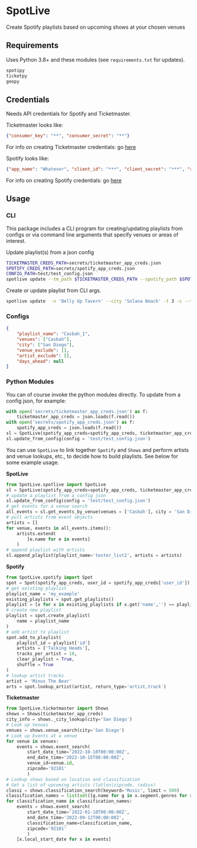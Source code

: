 # SpotLive
Create Spotify playlists based on upcoming shows at your chosen venues

## Requirements
Uses Python 3.8+ and these modules (see `requirements.txt` for updates).
```python
spotipy
ticketpy
geopy
```

## Credentials
Needs API credentials for Spotify and Ticketmaster.

Ticketmaster looks like:
```json
{"consumer_key": "**", "consumer_secret": "**"}
```
For info on creating Ticketmaster credentials: go [here](https://developer.ticketmaster.com/products-and-docs/apis/discovery-api/v2/#search-events-v2)



Spotify looks like:
```json
{"app_name": "Whatever", "client_id": "***", "client_secret": "***", "redirect_uri": "https://localhost", "user_id": "***"}
```
For info on creating Spotify credentials: go [here](https://developer.spotify.com/documentation/general/guides/authorization/code-flow/)


## Usage
### CLI
This package includes a CLI program for creating/updating playlists from configs or via command line arguments that specify venues or areas of interest.

Update playlist(s) from a json config
```bash
TICKETMASTER_CREDS_PATH=secrets/ticketmaster_app_creds.json
SPOTIFY_CREDS_PATH=secrets/spotify_app_creds.json
CONFIG_PATH=test/test_config.json
spotlive update --tm_path $TICKETMASTER_CREDS_PATH --spotify_path $SPOTIFY_CREDS_PATH $CONFIG_PATH
```

Create or update playlist from CLI args.
```bash
spotlive update  -v 'Belly Up Tavern' --city 'Solana Beach' -t 3 -c --tm_path secrets/ticketmaster_app_creds.json --spotify_path secrets/spotify_app_creds.json 'BELLYUP'
```

### Configs

```json
{
    "playlist_name": "Casbah_1",
    "venues": ["Casbah"],
    "city": ["San Diego"],
    "venue_exclude": [],
    "artist_exclude": [],
    "days_ahead": null
}
```
### Python Modules
You can of course invoke the python modules directly. To update from a config json, for example:

```python
with open('secrets/ticketmaster_app_creds.json') as f:
    ticketmaster_app_creds = json.loads(f.read())
with open('secrets/spotify_app_creds.json') as f:
    spotify_app_creds = json.loads(f.read())
sl = SpotLive(spotify_app_creds=spotify_app_creds, ticketmaster_app_creds=ticketmaster_app_creds)
sl.update_from_config(config = 'test/test_config.json')
```

You can use `SpotLive` to link together `Spotify` and `Shows` and perform artists and venue lookups, etc., to decide how to build playlists. See below for some example usage.

**SpotLive**
```python
from SpotLive.spotlive import SpotLive
sl = SpotLive(spotify_app_creds=spotify_app_creds, ticketmaster_app_creds=ticketmaster_app_creds)
# update a playlist from a config json
sl.update_from_config(config = 'test/test_config.json')
# get events for a venue search
all_events = sl.get_events_by_venue(venues = ['Casbah'], city = 'San Diego')
# pull artists from event objects
artists = []
for venue, events in all_events.items():
    artists.extend(
        [e.name for e in events]
    )
# append playlist with artists
sl.append_playlist(playlist_name='tester_list2', artists = artists)
```

**Spotify**
```python
from SpotLive.spotify import Spot
spot = Spot(spotify_app_creds, user_id = spotify_app_creds['user_id'])
# get existing playlist
playlist_name = 'my_example'
existing_playlists = spot.get_playlists()
playlist = [x for x in existing_playlists if x.get('name','') == playlist_name]
# create new playlist
playlist = spot.create_playlist(
    name = playlist_name
)
# add artist to playlist
spot.add_to_playlist(
    playlist_id = playlist['id']
    artists = ['Talking Heads'],
    tracks_per_artist = 10,
    clear_playlist = True,
    shuffle = True
)
# lookup artist tracks
artist = 'Minus The Bear'
arts = spot.lookup_artist(artist, return_type='artist,track')
```

**Ticketmaster**
```python
from SpotLive.ticketmaster import Shows
shows = Shows(ticketmaster_app_creds)
city_info = shows._city_lookup(city='San Diego')
# Look up Venues
venues = shows.venue_search(city='San Diego')
# Look up Events at a venue
for venue in venues:
    events = shows.event_search(
        start_date_time='2022-10-10T00:00:00Z',
        end_date_time='2022-10-15T00:00:00Z',
        venue_id=venue.id,
        zipcode='92101'
        )
# Lookup shows based on location and classification
# Get a list of upcoming artists (latlon|zipcode, radius)
classi = shows.classification_search(keyword='Music', limit = 500)
classification_names = list(set([g.name for g in x.segment.genres for x in classi]))
for classification_name in classification_names:
    events = shows.event_search(
        start_date_time='2022-01-10T00:00:00Z',
        end_date_time='2022-09-12T00:00:00Z',
        classification_name=classification_name,
        zipcode='92101'
        )
    [x.local_start_date for x in events]
```
